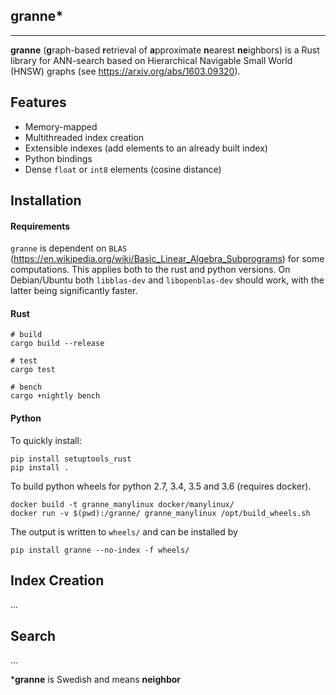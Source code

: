 granne\*
--------
--------

**granne** (**g**raph-based **r**etrieval of **a**pproximate **n**earest **ne**ighbors) is a Rust library for ANN-search based on Hierarchical Navigable Small World (HNSW) graphs (see https://arxiv.org/abs/1603.09320).

## Features
- Memory-mapped
- Multithreaded index creation
- Extensible indexes (add elements to an already built index)
- Python bindings
- Dense `float` or `int8` elements (cosine distance)

## Installation

#### Requirements

`granne` is dependent on `BLAS` (https://en.wikipedia.org/wiki/Basic_Linear_Algebra_Subprograms) for some computations. This applies both to the rust and python versions. On Debian/Ubuntu both `libblas-dev` and `libopenblas-dev` should work, with the latter being significantly faster.

#### Rust

```
# build
cargo build --release

# test
cargo test

# bench
cargo +nightly bench
```

#### Python

To quickly install:

```
pip install setuptools_rust
pip install .
```

To build python wheels for python 2.7, 3.4, 3.5 and 3.6 (requires docker).
```
docker build -t granne_manylinux docker/manylinux/
docker run -v $(pwd):/granne/ granne_manylinux /opt/build_wheels.sh
```
The output is written to `wheels/` and can be installed by
```
pip install granne --no-index -f wheels/
```


## Index Creation
...

## Search
...

\***granne** is Swedish and means **neighbor**